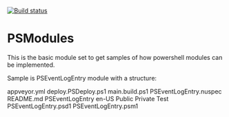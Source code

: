 [![Build status](https://ci.appveyor.com/api/projects/status/jcl57u26ry6li0xt?svg=true)](https://ci.appveyor.com/project/ebrucucen/psmodules)


# PSModules

This is the basic module set to get samples of how powershell modules can be implemented.

Sample is PSEventLogEntry module with a structure: 

  appveyor.yml
  deploy.PSDeploy.ps1
  main.build.ps1
  PSEventLogEntry.nuspec
  README.md
  PSEventLogEntry
    en-US
    Public
    Private
    Test
   PSEventLogEntry.psd1
   PSEventLogEntry.psm1
